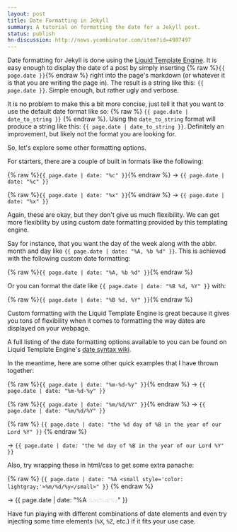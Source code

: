 ```yaml
---
layout: post
title: Date Formatting in Jekyll
summary: A tutorial on formatting the date for a Jekyll post.
status: publish
hn-discussion: http://news.ycombinator.com/item?id=4987497
---
```


Date formatting for Jekyll is done using the
[Liquid Template Engine](https://github.com/Shopify/liquid). It is easy enough
to display the date of a post by simply inserting
{% raw %}`{{ page.date }}`{% endraw %}
right
into the page's markdown (or whatever it is that you are writing the page in).
The result is a string like this: `{{ page.date }}`. Simple enough, but rather
ugly and verbose.

It is no problem to make this a bit more concise, just tell it that you want
to use the default date format like so:
{% raw %} `{{ page.date | date_to_string }}` {% endraw %}.
Using the `date_to_string` format will produce a string like this:
`{{ page.date | date_to_string }}`. Definitely an improvement, but likely not
the format you are looking for.

So, let's explore some other formatting options.

For starters, there are a couple of built in formats like the following:

{% raw %}`{{ page.date | date: "%c" }}`{% endraw %} &rarr;
`{{ page.date | date: "%c" }}`

{% raw %}`{{ page.date | date: "%x" }}`{% endraw %} &rarr;
`{{ page.date | date: "%x" }}`

Again, these are okay, but they don't give us much flexibility. We can get
more flexibility by using custom date formatting provided by this templating
engine.

Say for instance, that you
want the day of the week along with the abbr. month and day like
`{{ page.date | date: "%A, %b %d" }}`. This is achieved with the following
custom date formatting:

{% raw %}`{{ page.date | date: "%A, %b %d" }}`{% endraw %}

Or you can format the date like `{{ page.date | date: "%B %d, %Y" }}` with:

{% raw %}`{{ page.date | date: "%B %d, %Y" }}`{% endraw %}

Custom formatting with the Liquid Template Engine is great because it gives
you tons of flexibility when it comes to formatting the way dates are
displayed on your webpage.

A full listing of the date formatting options available to you can be found
on Liquid Template Engine's
[date syntax wiki](https://github.com/shopify/liquid/wiki/liquid-for-designers).

In the meantime, here are some other quick examples that I have thrown
together:

{% raw %}`{{ page.date | date: "%m-%d-%y" }}`{% endraw %} &rarr; 
`{{ page.date | date: "%m-%d-%y" }}`

{% raw %}`{{ page.date | date: "%m/%d/%Y" }}`{% endraw %} &rarr; 
`{{ page.date | date: "%m/%d/%Y" }}`

{% raw %}
`{{ page.date | date: "the %d day of %B in the year of our Lord %Y" }}`
{% endraw %}

&rarr;
`{{ page.date | date: "the %d day of %B in the year of our Lord %Y" }}`

Also, try wrapping these in html/css to get some extra panache:

{% raw %}
`{{ page.date | date: "%A <small style='color: lightgray;'>%m/%d/%y</small>" }}`
{% endraw %}

&rarr;
{{ page.date | date: "%A <small style='color: lightgray;'>%m/%d/%y</small>" }}

Have fun playing with different combinations of date elements and even try
injecting some time elements (`%X`, `%Z`, etc.) if it fits your use case.

